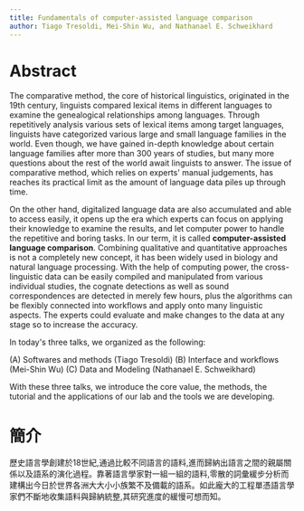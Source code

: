 ```yaml
---
title: Fundamentals of computer-assisted language comparison
author: Tiago Tresoldi, Mei-Shin Wu, and Nathanael E. Schweikhard
---
```


# Abstract
The comparative method, the core of historical linguistics, originated in the 19th century, linguists compared lexical items in different languages to examine the genealogical relationships among languages. Through repetitively analysis various sets of lexical items among target languages, linguists have categorized various large and small language families in the world. Even though, we have gained in-depth knowledge about certain language families after more than 300 years of studies, but many more questions about the rest of the world await linguists to answer. The issue of comparative method, which relies on experts' manual judgements, has reaches its practical limit as the amount of language data piles up through time.

On the other hand, digitalized language data are also accumulated and able to access easily, it opens up the era which experts can focus on applying their knowledge to examine the results, and let computer power to handle the repetitive and boring tasks. In our term, it is called **computer-assisted language comparison**. Combining qualitative and quantitative approaches is not a completely new concept, it has been widely used in biology and natural language processing. With the help of computing power, the cross-linguistic data can be easily compiled and manipulated from various individual studies, the cognate detections as well as sound correspondences are detected in merely few hours, plus the algorithms can be flexibly connected into workflows and apply onto many linguistic aspects. The experts could evaluate and make changes to the data at any stage so to increase the accuracy.

In today's three talks, we organized as the following:

(A) Softwares and methods (Tiago Tresoldi)
(B) Interface and workflows (Mei-Shin Wu)
(C) Data and Modeling (Nathanael E. Schweikhard)

With these three talks, we introduce the core value, the methods, the tutorial and the applications of our lab and the tools we are developing.

# 簡介
歷史語言學創建於18世紀,通過比較不同語言的語料,進而歸納出語言之間的親屬關係以及語系的演化過程。靠著語言學家對一組一組的語料,零散的詞彙緩步分析而建構出今日於世界各洲大大小小族繁不及備載的語系。如此龐大的工程單憑語言學家們不斷地收集語料與歸納統整,其研究進度的緩慢可想而知。
